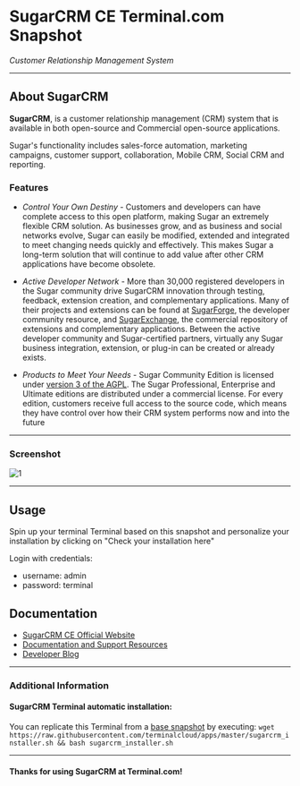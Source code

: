# **SugarCRM CE** Terminal.com Snapshot
*Customer Relationship Management System*

---

## About SugarCRM
**SugarCRM**,  is a customer relationship management (CRM) system that is available in both open-source and Commercial open-source applications.

Sugar's functionality includes sales-force automation, marketing campaigns, customer support, collaboration, Mobile CRM, Social CRM and reporting.

### Features
- *Control Your Own Destiny* - Customers and developers can have complete access to this open platform, making Sugar an extremely flexible CRM solution. As businesses grow, and as business and social networks evolve, Sugar can easily be modified, extended and integrated to meet changing needs quickly and effectively. This makes Sugar a long-term solution that will continue to add value after other CRM applications have become obsolete.

- *Active Developer Network* - More than 30,000 registered developers in the Sugar community drive SugarCRM innovation through testing, feedback, extension creation, and complementary applications. Many of their projects and extensions can be found at [SugarForge](http://www.sugarforge.org/), the developer community resource, and [SugarExchange](http://www.sugarexchange.com/), the commercial repository of extensions and complementary applications. Between the active developer community and Sugar-certified partners, virtually any Sugar business integration, extension, or plug-in can be created or already exists.

- *Products to Meet Your Needs* - Sugar Community Edition is licensed under [version 3 of the AGPL](http://www.gnu.org/licenses/agpl-3.0.html).  The Sugar Professional, Enterprise and Ultimate editions are distributed under a commercial license. For every edition, customers receive full access to the source code, which means they have control over how their CRM system performs now and into the future

---
### Screenshot

![1](http://d2owqhhe2x3j50.cloudfront.net/sugar7/product/desktop-marketing-salesrep.jpg)

---

## Usage
Spin up your terminal Terminal based on this snapshot and personalize your installation by clicking on "Check your installation here"

Login with credentials:


- username: admin
- password: terminal


## Documentation
- [SugarCRM CE Official Website](http://www.sugarcrm.com/community)
- [Documentation and Support Resources](http://support.sugarcrm.com/)
- [Developer Blog](http://developers.sugarcrm.com/wordpress)

---

### Additional Information
#### SugarCRM Terminal automatic installation:
You can replicate this Terminal from a [base snapshot](https://www.terminal.com/tiny/FzpHiTXG1K) by executing:
`wget https://raw.githubusercontent.com/terminalcloud/apps/master/sugarcrm_installer.sh && bash sugarcrm_installer.sh`

---

#### Thanks for using SugarCRM at Terminal.com!
